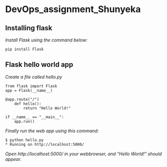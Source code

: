 # DevOps_assignment_Shunyeka

## Installing flask

*Install Flask using the command below:*

```
pip install Flask
```
## Flask hello world app

*Create a file called hello.py*

```
from flask import Flask 
app = Flask(__name__)

@app.route("/")
    def hello():
        return "Hello World!"

if __name__ == "__main__":
    app.run()

```
*Finally run the web app using this command:*

```
$ python hello.py
* Running on http://localhost:5000/
```
*Open http://localhost:5000/ in your webbrowser, and “Hello World!” should appear.*
